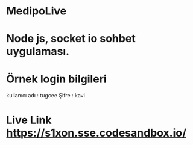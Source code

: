 # MedipoLive
# Node js, socket io sohbet uygulaması.


# Örnek login bilgileri
  kullanıcı adı : tugcee
          Şifre : kavi
  

# Live Link https://s1xon.sse.codesandbox.io/

